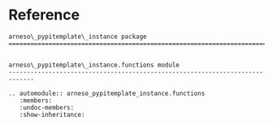 # Reference

<!--
The content of the {eval-rst} block below is generated by the command:
poetry run sphinx-apidoc -T -f -t ./docs/templates -o ./docs ./src
from the root directory.

You need to rerun the command when python files are added, deleted or renamed.
Copy the content from the generated
arneso_pypitemplate_instance.rst file to the {eval-rst} block below and
delete the .rst file afterwards.
-->

```{eval-rst}
arneso\_pypitemplate\_instance package
=============================================================================


arneso\_pypitemplate\_instance.functions module
-----------------------------------------------------------------------------

.. automodule:: arneso_pypitemplate_instance.functions
   :members:
   :undoc-members:
   :show-inheritance:
```
